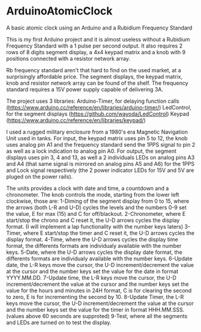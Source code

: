 # ArduinoAtomicClock
A basic atomic clock using an Arduino and a Rubidium Frequency Standard

This is my first Arduino project and it is almost useless without a Rubidium Frequency Standard with a 1 pulse per second output.
It also requires 2 rows of 8 digits segment display, a 4x4 keypad matrix and a knob with 9 positions connected with a resistor network array.

Rb frequency standard aren't that hard to find on the used market, at a surprisingly affordable price.
The segment displays, the keypad matrix, knob and resistor network array can be found of the shelf.
The frequency standard requires a 15V power supply capable of delivering 3A.

The project uses 3 libraries:
Arduino-Timer, for delaying function calls (https://www.arduino.cc/reference/en/libraries/arduino-timer/)
LedControl, for the segment displays (https://github.com/wayoda/LedControl)
Keypad (https://www.arduino.cc/reference/en/libraries/keypad/)

I used a rugged military enclosure from a 1980's era Magnetic Navigation Unit used in tanks.
For input, the keypad matrix uses pin 5 to 12, the knob uses analog pin A1 and the frequency standard send the 1PPS signal to pin 2 as well as a lock indication to analog pin A0.
For output, the segment displays uses pin 3, 4 and 13, as well a 2 individuals LEDs on analog pins A3 and A4 (that same signal is mirrored on analog pins A5 and A6) for the 1PPS and Lock signal respectively
(the 2 power indicator LEDs for 15V and 5V are pluged on the power rails).

The units provides a clock with date and time, a countdown and a chronometer.
The knob controls the mode, starting from the lower left clockwise, those are:
1-Diming of the segment display from 0 to 15, where the arrows (both L-R and U-D) cycles the levels and the numbers 0-9 set the value, E for max (15) and C for off/blackout.
2-Chronometer, where E start/stop the chrono and C reset it, the U-D arrows cycles the display format. (I will implement a lap functionality with the number keys laters)
3-Timer, where E start/stop the timer and C reset it, the U-D arrows cycles the display format.
4-Time, where the U-D arrows cycles the display time format, the differents formats are individualy available with the number keys.
5-Date, where the U-D arrows cycles the display date format, the differents formats are individualy available with the number keys.
6-Update date, the L-R keys move the cursor, the U-D increment/decrement the value at the cursor and the number keys set the value for the date in format YYYY.MM.DD.
7-Update time, the L-R keys move the cursor, the U-D increment/decrement the value at the cursor and the number keys set the value for the hours and minutes in 24H format, C is for clearing the second to zero, E is for incrementing the second by 10.
8-Update Timer, the L-R keys move the cursor, the U-D increment/decrement the value at the cursor and the number keys set the value for the timer in format HHH.MM.SSS. (values above 60 seconds are supproted)
9-Test, where all the segments and LEDs are turned on to test the display.
